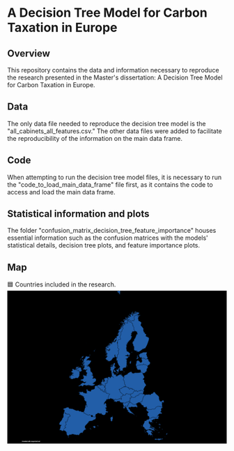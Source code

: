 # A Decision Tree Model for Carbon Taxation in Europe

## Overview
This repository contains the data and information necessary to reproduce the research presented in the Master's dissertation: A Decision Tree Model for Carbon Taxation in Europe.

## Data
The only data file needed to reproduce the decision tree model is the "all_cabinets_all_features.csv." The other data files were added to facilitate the reproducibility of the information on the main data frame.

## Code
When attempting to run the decision tree model files, it is necessary to run the "code_to_load_main_data_frame" file first, as it contains the code to access and load the main data frame.

## Statistical information and plots
The folder "confusion_matrix_decision_tree_feature_importance" houses essential information such as the confusion matrices with the models' statistical details, decision tree plots, and feature importance plots.

## Map
🟦 Countries included in the research.
![🟦 Countries included in the research.](https://github.com/ChristianAlmBran/A-Decision-Tree-model-for-Carbon-Taxation-in-Europe/blob/main/image_readme_folder/MapChart_Map%20(17).png)
